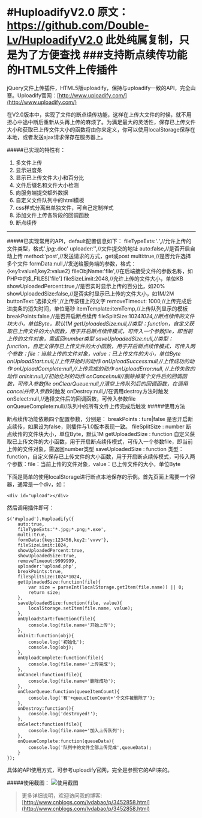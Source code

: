 #HuploadifyV2.0
原文：https://github.com/Double-Lv/HuploadifyV2.0
此处纯属复制，只是为了方便查找
###支持断点续传功能的HTML5文件上传插件
==========

jQuery文件上传插件，HTML5版uploadify，保持与uploadify一致的API，完全山寨。Uploadify官网：[http://www.uploadify.com/](http://www.uploadify.com/)

在V2.0版本中，实现了文件的断点续传功能，这样在上传大文件的时候，就不用担心中途中断后重新从头再上传的麻烦了。为满足最大的灵活性，保存已上传文件大小和获取已上传文件大小的函数将由你来定义，你可以使用localStorage保存在本地，或者发送ajax请求保存在服务器上。

#####已实现的特性有：
1. 多文件上传
2. 显示进度条
3. 显示已上传文件大小和百分比
4. 文件后缀名和文件大小检测
5. 向服务端提交额外数据
6. 自定义文件队列中的html模板
7. css样式分离出单独文件，可自己定制样式
8. 添加文件上传各阶段的回调函数
9. 断点续传

------------

#####已实现常用的API，default配置信息如下：
    fileTypeExts:'*.*',//允许上传的文件类型，格式'*.jpg;*.doc'
    uploader:'',//文件提交的地址
    auto:false,//是否开启自动上传
    method:'post',//发送请求的方式，get或post
    multi:true,//是否允许选择多个文件
    formData:null,//发送给服务端的参数，格式：{key1:value1,key2:value2}
    fileObjName:'file',//在后端接受文件的参数名称，如PHP中的$_FILES['file']
    fileSizeLimit:2048,//允许上传的文件大小，单位KB
    showUploadedPercent:true,//是否实时显示上传的百分比，如20%
    showUploadedSize:false,//是否实时显示已上传的文件大小，如1M/2M
    buttonText:'选择文件',//上传按钮上的文字
    removeTimeout: 1000,//上传完成后进度条的消失时间，单位毫秒
    itemTemplate:itemTemp,//上传队列显示的模板
    breakPoints:false,//是否开启断点续传
    fileSplitSize:1024*1024,//断点续传的文件块大小，单位Byte，默认1M
    getUploadedSize:null,//类型：function，自定义获取已上传文件的大小函数，用于开启断点续传模式，可传入一个参数file，即当前上传的文件对象，需返回number类型
    saveUploadedSize:null,//类型：function，自定义保存已上传文件的大小函数，用于开启断点续传模式，可传入两个参数：file：当前上传的文件对象，value：已上传文件的大小，单位Byte
    onUploadStart:null,//上传开始时的动作
    onUploadSuccess:null,//上传成功的动作
    onUploadComplete:null,//上传完成的动作
    onUploadError:null, //上传失败的动作
    onInit:null,//初始化时的动作
    onCancel:null//删除掉某个文件后的回调函数，可传入参数file
    onClearQueue:null,//清空上传队列后的回调函数，在调用cancel并传入参数*时触发
    onDestroy:null,//在调用destroy方法时触发
    onSelect:null,//选择文件后的回调函数，可传入参数file
    onQueueComplete:null//队列中的所有文件上传完成后触发
#####使用方法

断点续传功能依赖四个配置参数，分别是：
    breakPoints : ture|false  是否开启断点续传，如果设为false，则插件与1.0版本表现一致。
    fileSplitSize : number  断点续传的文件块大小，单位Byte，默认1M
     getUploadedSize : function  自定义获取已上传文件的大小函数，用于开启断点续传模式，可传入一个参数file，即当前上传的文件对象，需返回number类型
    saveUploadedSize : function  类型：function，自定义保存已上传文件的大小函数，用于开启断点续传模式，可传入两个参数：file：当前上传的文件对象，value：已上传文件的大小，单位Byte

下面是简单的使用localStorage进行断点本地保存的示例。首先页面上需要一个容器，通常是一个div，如：

`<div id="upload"></div>`

然后调用插件即可：

    $('#upload').Huploadify({
        auto:true,
        fileTypeExts:'*.jpg;*.png;*.exe',
        multi:true,
        formData:{key:123456,key2:'vvvv'},
        fileSizeLimit:1024,
        showUploadedPercent:true,
        showUploadedSize:true,
        removeTimeout:9999999,
        uploader:'upload.php',
        breakPoints:true,
        fileSplitSize:1024*1024,
        getUploadedSize:function(file){
            var size = parseInt(localStorage.getItem(file.name)) || 0;
            return size;
        },
        saveUploadedSize:function(file, value){
            localStorage.setItem(file.name, value);
        },
        onUploadStart:function(file){
            console.log(file.name+'开始上传');
        },
        onInit:function(obj){
            console.log('初始化');
            console.log(obj);
        },
        onUploadComplete:function(file){
            console.log(file.name+'上传完成');
        },
        onCancel:function(file){
            console.log(file.name+'删除成功');
        },
        onClearQueue:function(queueItemCount){
            console.log('有'+queueItemCount+'个文件被删除了');
        },
        onDestroy:function(){
            console.log('destroyed!');
        },
        onSelect:function(file){
            console.log(file.name+'加入上传队列');
        },
        onQueueComplete:function(queueData){
            console.log('队列中的文件全部上传完成',queueData);
        }
    });

具体的API使用方式，可参考uploadify官网，完全是参照它的API来的。

#####使用截图：
![使用截图](http://images.cnitblog.com/blog/520134/201312/01185252-55d3c4606ddb4a8995dc1b9563d2847b.jpg)

>更多详细说明，欢迎访问我的博客:[http://www.cnblogs.com/lvdabao/p/3452858.html](http://www.cnblogs.com/lvdabao/p/3452858.html)
